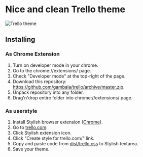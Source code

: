 # Nice and clean Trello theme

![Trello theme](https://github.com/gambala/trello/raw/master/cover.png)

## Installing

### As Chrome Extension

1. Turn on developer mode in your chrome.
  1. Go to the chrome://extensions/ page.
  2. Check "Developer mode" at the top-right of the page.
2. Download this repository: https://github.com/gambala/trello/archive/master.zip.
3. Unpack repository into any folder.
4. Drag'n'drop entire folder into chrome://extensions/ page.

### As userstyle

1. Install Stylish browser extension ([Chrome](https://chrome.google.com/webstore/detail/stylish/fjnbnpbmkenffdnngjfgmeleoegfcffe)).
2. Go to [trello.com](https://trello.com).
3. Click Stylish extension icon.
4. Click "Create style for trello.com/" link.
5. Copy and paste code from [dist/trello.css](https://raw.githubusercontent.com/gambala/trello/master/dist/trello.css) to Stylish textarea.
6. Save your theme.
